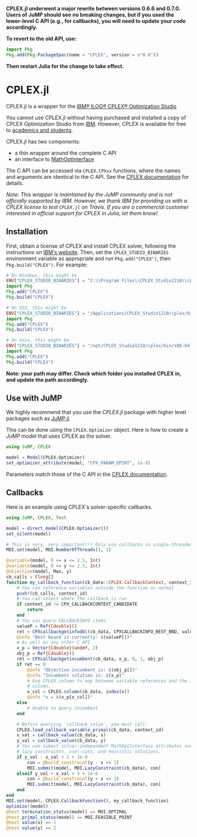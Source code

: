 **CPLEX.jl underwent a major rewrite between versions 0.6.6 and 0.7.0. Users of
JuMP should see no breaking changes, but if you used the lower-level C API
(e.g., for callbacks), you will need to update your code accordingly.**

**To revert to the old API, use:**
```julia
import Pkg
Pkg.add(Pkg.PackageSpec(name = "CPLEX", version = v"0.6"))
```
**Then restart Julia for the change to take effect.**

# CPLEX.jl

CPLEX.jl is a wrapper for the [IBM® ILOG® CPLEX® Optimization
Studio](https://www.ibm.com/products/ilog-cplex-optimization-studio)

You cannot use CPLEX.jl without having purchased and installed a copy of CPLEX
Optimization Studio from [IBM](http://www.ibm.com/). However, CPLEX is
available for free to [academics and students](http://ibm.biz/Bdzvqw).

CPLEX.jl has two components:
 - a thin wrapper around the complete C API
 - an interface to [MathOptInterface](https://github.com/jump-dev/MathOptInterface.jl)

The C API can be accessed via `CPLEX.CPXxx` functions, where the names and
arguments are identical to the C API. See the [CPLEX documentation](https://www.ibm.com/support/knowledgecenter/SSSA5P_12.10.0/COS_KC_home.html)
for details.

*Note: This wrapper is maintained by the JuMP community and is not
officially supported by IBM. However, we thank IBM for providing us with a
CPLEX license to test `CPLEX.jl` on Travis. If you are a commercial customer
interested in official support for CPLEX in Julia, let them know!.*

## Installation

First, obtain a license of CPLEX and install CPLEX solver, following the
instructions on [IBM's website](https://www.ibm.com/analytics/cplex-optimizer). Then, set the
`CPLEX_STUDIO_BINARIES` environment variable as appropriate and run
`Pkg.add("CPLEX")`, then `Pkg.build("CPLEX")`. For example:
```julia
# On Windows, this might be
ENV["CPLEX_STUDIO_BINARIES"] = "C:\\Program Files\\CPLEX_Studio1210\\cplex\\bin\\x86-64_win\\"
import Pkg
Pkg.add("CPLEX")
Pkg.build("CPLEX")

# On OSX, this might be
ENV["CPLEX_STUDIO_BINARIES"] = "/Applications/CPLEX_Studio1210/cplex/bin/x86-64_osx/"
import Pkg
Pkg.add("CPLEX")
Pkg.build("CPLEX")

# On Unix, this might be
ENV["CPLEX_STUDIO_BINARIES"] = "/opt/CPLEX_Studio1210/cplex/bin/x86-64_linux/"
import Pkg
Pkg.add("CPLEX")
Pkg.build("CPLEX")
```
**Note: your path may differ. Check which folder you installed CPLEX in, and
update the path accordingly.**

## Use with JuMP

We highly recommend that you use the *CPLEX.jl* package with higher level
packages such as [JuMP.jl](https://github.com/jump-dev/JuMP.jl).

This can be done using the ``CPLEX.Optimizer`` object. Here is how to create a
*JuMP* model that uses CPLEX as the solver.
```julia
using JuMP, CPLEX

model = Model(CPLEX.Optimizer)
set_optimizer_attribute(model, "CPX_PARAM_EPINT", 1e-8)
```

Parameters match those of the C API in the [CPLEX documentation](https://www.ibm.com/support/knowledgecenter/SSSA5P_12.10.0/ilog.odms.cplex.help/CPLEX/Parameters/topics/introListAlpha.html).

## Callbacks

Here is an example using CPLEX's solver-specific callbacks.

```julia
using JuMP, CPLEX, Test

model = direct_model(CPLEX.Optimizer())
set_silent(model)

# This is very, very important!!! Only use callbacks in single-threaded mode.
MOI.set(model, MOI.NumberOfThreads(), 1)

@variable(model, 0 <= x <= 2.5, Int)
@variable(model, 0 <= y <= 2.5, Int)
@objective(model, Max, y)
cb_calls = Clong[]
function my_callback_function(cb_data::CPLEX.CallbackContext, context_id::Clong)
    # You can reference variables outside the function as normal
    push!(cb_calls, context_id)
    # You can select where the callback is run
    if context_id != CPX_CALLBACKCONTEXT_CANDIDATE
        return
    end
    # You can query CALLBACKINFO items
    valueP = Ref{Cdouble}()
    ret = CPXcallbackgetinfodbl(cb_data, CPXCALLBACKINFO_BEST_BND, valueP)
    @info "Best bound is currently: $(valueP[])"
    # As well as any other C API
    x_p = Vector{Cdouble}(undef, 2)
    obj_p = Ref{Cdouble}()
    ret = CPXcallbackgetincumbent(cb_data, x_p, 0, 1, obj_p)
    if ret == 0
        @info "Objective incumbent is: $(obj_p[])"
        @info "Incumbent solution is: $(x_p)"
        # Use CPLEX.column to map between variable references and the 1-based
        # column.
        x_col = CPLEX.column(cb_data, index(x))
        @info "x = $(x_p[x_col])"
    else
        # Unable to query incumbent.
    end

    # Before querying `callback_value`, you must call:
    CPLEX.load_callback_variable_primal(cb_data, context_id)
    x_val = callback_value(cb_data, x)
    y_val = callback_value(cb_data, y)
    # You can submit solver-independent MathOptInterface attributes such as
    # lazy constraints, user-cuts, and heuristic solutions.
    if y_val - x_val > 1 + 1e-6
        con = @build_constraint(y - x <= 1)
        MOI.submit(model, MOI.LazyConstraint(cb_data), con)
    elseif y_val + x_val > 3 + 1e-6
        con = @build_constraint(y + x <= 3)
        MOI.submit(model, MOI.LazyConstraint(cb_data), con)
    end
end
MOI.set(model, CPLEX.CallbackFunction(), my_callback_function)
optimize!(model)
@test termination_status(model) == MOI.OPTIMAL
@test primal_status(model) == MOI.FEASIBLE_POINT
@test value(x) == 1
@test value(y) == 2
```

